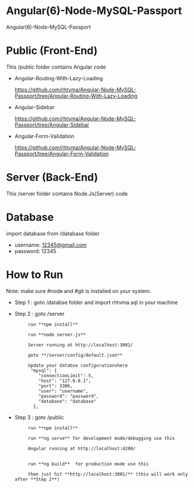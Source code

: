 # Angular(6)-Node-MySQL-Passport
Angular(6)-Node-MySQL-Passport

# Public (Front-End)

This /public folder contains Angular code 

* Angular-Routing-With-Lazy-Loading 

  https://github.com/rhtvma/Angular-Node-MySQL-Passport/tree/Angular-Routing-With-Lazy-Loading


* Angular-Sidebar 

  https://github.com/rhtvma/Angular-Node-MySQL-Passport/tree/Angular-Sidebar

* Angular-Form-Validation 

  https://github.com/rhtvma/Angular-Node-MySQL-Passport/tree/Angular-Form-Validation


# Server (Back-End)

This /server folder contains Node.Js(Server) code 


# Database

import database from /database folder

 * username: 12345@gmail.com
 * password: 12345
 
 
 
 
 # How to Run
 
   Note: make sure #node and #git is installed on your system.
     
   * Step 1 : goto /databse folder and import rhtvma.sql in your machine
   
   
   * Step 2 : goto /server 
              
              run **npm install** 
              
              run **node server.js**
              
              Server running at http://localhost:3001/
              
              goto **/server/config/default.json**
              
              Update your databse configurationshere
               "mysql": {
                  "connectionLimit": 5,
                  "host": "127.0.0.1",
                  "port": 3306,
                  "user": "username",
                  "password": "password",
                  "database": "database"
                },

   * Step 3 : goto /public 
   
              run **npm install**
              
              run **ng serve** for development mode/debugging use this
              
              Angular running at http://localhost:4200/
              
              
              run **ng build**  for production mode use this
                            
              then just hit **http://localhost:3001/** (this will work only after **Step 2**)
              

 
 
 
 
 
 
 
 
 
 
 
 
 
